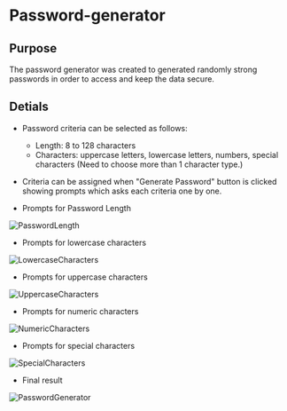 # Password-generator

## Purpose
The password generator was created to generated randomly strong passwords in order to access and keep the data secure.

## Detials
* Password criteria can be selected as follows:
    * Length: 8 to 128 characters
    * Characters: uppercase letters, lowercase letters, numbers, special characters (Need to choose more than 1 character type.)

* Criteria can be assigned when "Generate Password" button is clicked showing prompts which asks each criteria one by one.

* Prompts for Password Length

![PasswordLength](https://user-images.githubusercontent.com/39162030/167784484-485870c2-d44b-4e31-b146-50f661cb1167.png)

* Prompts for lowercase characters

![LowercaseCharacters](https://user-images.githubusercontent.com/39162030/167784681-c22a81d2-86d5-4ea7-b207-1f5bef1a1c17.png)

* Prompts for uppercase characters

![UppercaseCharacters](https://user-images.githubusercontent.com/39162030/167784746-ad3ef00a-80ab-49c5-b5d2-2ea80e564d0c.png)

* Prompts for numeric characters

![NumericCharacters](https://user-images.githubusercontent.com/39162030/167784766-5fc85f98-e68c-4e64-8cf0-f95465d313a7.png)

* Prompts for special characters

![SpecialCharacters](https://user-images.githubusercontent.com/39162030/167784780-545e2630-05c5-4023-9c86-6297a264aa3a.png)

* Final result

![PasswordGenerator](https://user-images.githubusercontent.com/39162030/167784850-bb5a3316-7cfb-418d-aa63-fdfae7dd6bcf.png)
